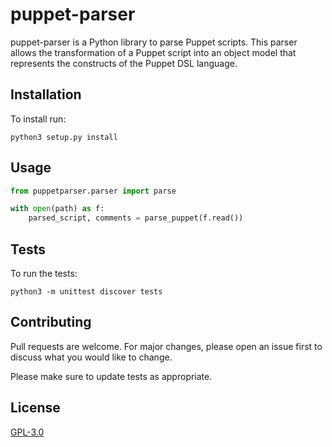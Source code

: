 # puppet-parser

puppet-parser is a Python library to parse Puppet scripts. This parser allows the transformation of a Puppet script into an object model that represents the constructs of the Puppet DSL language.

## Installation

To install run:
```
python3 setup.py install
```

## Usage


```python
from puppetparser.parser import parse

with open(path) as f:
    parsed_script, comments = parse_puppet(f.read())
```

## Tests

To run the tests:
```
python3 -m unittest discover tests
```

## Contributing
Pull requests are welcome. For major changes, please open an issue first to discuss what you would like to change.

Please make sure to update tests as appropriate.

## License
[GPL-3.0](https://choosealicense.com/licenses/gpl-3.0/)
